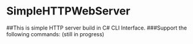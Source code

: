 # SimpleHTTPWebServer
##This is simple HTTP server build in C#
CLI Interface.
###Support the following commands: (still in progress)
